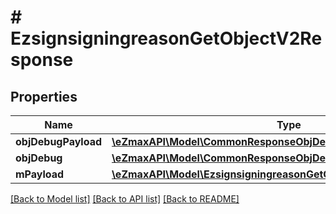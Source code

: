 # # EzsignsigningreasonGetObjectV2Response

## Properties

Name | Type | Description | Notes
------------ | ------------- | ------------- | -------------
**objDebugPayload** | [**\eZmaxAPI\Model\CommonResponseObjDebugPayload**](CommonResponseObjDebugPayload.md) |  |
**objDebug** | [**\eZmaxAPI\Model\CommonResponseObjDebug**](CommonResponseObjDebug.md) |  | [optional]
**mPayload** | [**\eZmaxAPI\Model\EzsignsigningreasonGetObjectV2ResponseMPayload**](EzsignsigningreasonGetObjectV2ResponseMPayload.md) |  |

[[Back to Model list]](../../README.md#models) [[Back to API list]](../../README.md#endpoints) [[Back to README]](../../README.md)
